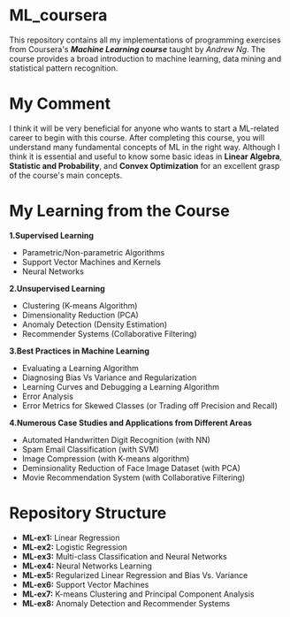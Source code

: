 # ML_coursera
This repository contains all my implementations of programming exercises from Coursera's ***Machine Learning course*** taught by *Andrew Ng*.
The course provides a broad introduction to machine learning, data mining and statistical pattern recognition.

# My Comment
I think it will be very beneficial for anyone who wants to start a ML-related career to begin with this course. After completing this course, you will understand many fundamental concepts of ML in the right way. Although I think it is essential and useful to know some basic ideas in **Linear Algebra**, **Statistic and Probability**, and **Convex Optimization** for an excellent grasp of the course's main concepts.




# My Learning from the Course


**1.Supervised Learning**

* Parametric/Non-parametric Algorithms
* Support Vector Machines and Kernels
* Neural Networks

**2.Unsupervised Learning**

* Clustering (K-means Algorithm)
* Dimensionality Reduction (PCA)
* Anomaly Detection (Density Estimation)
* Recommender Systems (Collaborative Filtering)

**3.Best Practices in Machine Learning**

* Evaluating a Learning Algorithm
* Diagnosing Bias Vs Variance and Regularization
* Learning Curves and Debugging a Learning Algorithm
* Error Analysis
* Error Metrics for Skewed Classes (or Trading off Precision and Recall)

**4.Numerous Case Studies and Applications from Different Areas**

* Automated Handwritten Digit Recognition (with NN)
* Spam Email Classification (with SVM)
* Image Compression (with K-means algorithm)
* Deminsionality Reduction of Face Image Dataset (with PCA)
* Movie Recommendation System (with Collaborative Filtering)

# Repository Structure

* **ML-ex1:** Linear Regression
* **ML-ex2:** Logistic Regression
* **ML-ex3:** Multi-class Classification and Neural Networks
* **ML-ex4:** Neural Networks Learning
* **ML-ex5:** Regularized Linear Regression and Bias Vs. Variance
* **ML-ex6:** Support Vector Machines
* **ML-ex7:** K-means Clustering and Principal Component Analysis
* **ML-ex8:** Anomaly Detection and Recommender Systems
